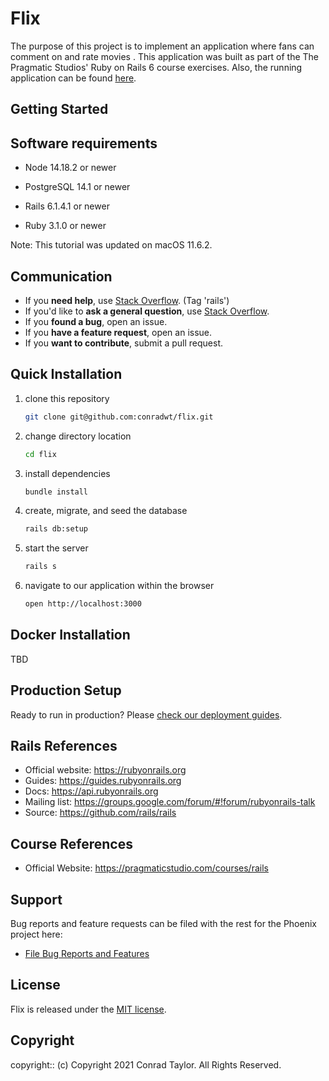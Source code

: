 # Flix

The purpose of this project is to implement an application where fans can comment on and rate movies . This application was built as part of the The Pragmatic Studios' Ruby on Rails 6 course exercises. Also, the running application can be found [here](https://flix-cwt.herokuapp.com).

## Getting Started

## Software requirements

- Node 14.18.2 or newer

- PostgreSQL 14.1 or newer

- Rails 6.1.4.1 or newer

- Ruby 3.1.0 or newer

Note: This tutorial was updated on macOS 11.6.2.

## Communication

- If you **need help**, use [Stack Overflow](http://stackoverflow.com/questions/tagged/rails). (Tag 'rails')
- If you'd like to **ask a general question**, use [Stack Overflow](http://stackoverflow.com/questions/tagged/rails).
- If you **found a bug**, open an issue.
- If you **have a feature request**, open an issue.
- If you **want to contribute**, submit a pull request.

## Quick Installation

1.  clone this repository

    ```zsh
    git clone git@github.com:conradwt/flix.git
    ```

2.  change directory location

    ```zsh
    cd flix
    ```

3.  install dependencies

    ```zsh
    bundle install
    ```

4.  create, migrate, and seed the database

    ```zsh
    rails db:setup
    ```

5.  start the server

    ```zsh
    rails s
    ```

6.  navigate to our application within the browser

    ```zsh
    open http://localhost:3000
    ```

## Docker Installation

TBD

## Production Setup

Ready to run in production? Please [check our deployment guides](https://guides.rubyonrails.org/configuring.html).

## Rails References

- Official website: https://rubyonrails.org
- Guides: https://guides.rubyonrails.org
- Docs: https://api.rubyonrails.org
- Mailing list: https://groups.google.com/forum/#!forum/rubyonrails-talk
- Source: https://github.com/rails/rails

## Course References

- Official Website: https://pragmaticstudio.com/courses/rails

## Support

Bug reports and feature requests can be filed with the rest for the Phoenix project here:

- [File Bug Reports and Features](https://github.com/conradwt/flix/issues)

## License

Flix is released under the [MIT license](./LICENSE.md).

## Copyright

copyright:: (c) Copyright 2021 Conrad Taylor. All Rights Reserved.

